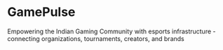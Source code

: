 # GamePulse
Empowering the Indian Gaming Community with esports infrastructure - connecting organizations, tournaments, creators, and brands
